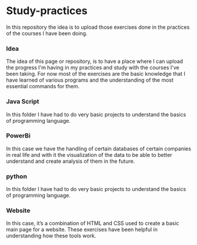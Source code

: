 
# Study-practices

In this repository the idea is to upload those exercises done in the practices of the courses I have been doing.

### Idea

The idea of this page or repository, is to have a place where I can upload the progress I'm having in my practices and study with the courses I've been taking. For now most of the exercises are the basic knowledge that I have learned of various programs and the understanding of the most essential commands for them. 

### Java Script 

In this folder I have had to do very basic projects to understand the basics of programming language.

### PowerBi

In this case we have the handling of certain databases of certain companies in real life and with it the visualization of the data to be able to better understand and create analysis of them in the future.

### python

In this folder I have had to do very basic projects to understand the basics of programming language.

### Website 
In this case, it’s a combination of HTML and CSS used to create a basic main page for a website. These exercises have been helpful in understanding how these tools work.

